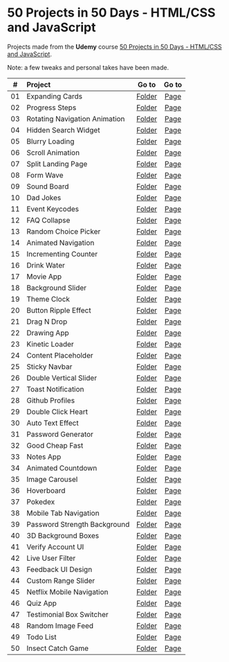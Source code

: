 # 50 Projects in 50 Days - HTML/CSS and JavaScript #

Projects made from the **Udemy** course [50 Projects in 50 Days - HTML/CSS and JavaScript](https://www.udemy.com/course/50-projects-50-days).

Note: a few tweaks and personal takes have been made.

|  #   | Project                       | Go to                                                                                                                        | Go to                                                                                                                   |
| :--: | :---------------------------- | :--------------------------------------------------------------------------------------------------------------------------: | :---------------------------------------------------------------------------------------------------------------------: |
|  01  | Expanding Cards               | [Folder](https://github.com/LaetitiaBodin/50-projects-in-50-days--html-css-js/tree/master/01-expanding-cards)                | [Page](https://laetitiabodin.github.io/50-projects-in-50-days--html-css-js/01-expanding-cards/index.html)               |
|  02  | Progress Steps                | [Folder](https://github.com/LaetitiaBodin/50-projects-in-50-days--html-css-js/tree/master/02-progress-steps)                 | [Page](https://laetitiabodin.github.io/50-projects-in-50-days--html-css-js/02-progress-steps/index.html)                |
|  03  | Rotating Navigation Animation | [Folder](https://github.com/LaetitiaBodin/50-projects-in-50-days--html-css-js/tree/master/03-rotating-navigation-animation)  | [Page](https://laetitiabodin.github.io/50-projects-in-50-days--html-css-js/03-rotating-navigation-animation/index.html) |
|  04  | Hidden Search Widget          | [Folder](https://github.com/LaetitiaBodin/50-projects-in-50-days--html-css-js/tree/master/04-hidden-search-widget)           | [Page](https://laetitiabodin.github.io/50-projects-in-50-days--html-css-js/04-hidden-search-widget/index.html)          |
|  05  | Blurry Loading                | [Folder](https://github.com/LaetitiaBodin/50-projects-in-50-days--html-css-js/tree/master/05-blurry-loading)                 | [Page](https://laetitiabodin.github.io/50-projects-in-50-days--html-css-js/05-blurry-loading/index.html)                |
|  06  | Scroll Animation              | [Folder](https://github.com/LaetitiaBodin/50-projects-in-50-days--html-css-js/tree/master/06-scroll-animation)               | [Page](https://laetitiabodin.github.io/50-projects-in-50-days--html-css-js/06-scroll-animation/index.html)              |
|  07  | Split Landing Page            | [Folder](https://github.com/LaetitiaBodin/50-projects-in-50-days--html-css-js/tree/master/07-split-landing-page)             | [Page](https://laetitiabodin.github.io/50-projects-in-50-days--html-css-js/07-split-landing-page/index.html)            |
|  08  | Form Wave                     | [Folder](https://github.com/LaetitiaBodin/50-projects-in-50-days--html-css-js/tree/master/08-form-wave-animation)            | [Page](https://laetitiabodin.github.io/50-projects-in-50-days--html-css-js/08-form-wave-animation/index.html)           |
|  09  | Sound Board                   | [Folder](https://github.com/LaetitiaBodin/50-projects-in-50-days--html-css-js/tree/master/09-sound-board)                    | [Page](https://laetitiabodin.github.io/50-projects-in-50-days--html-css-js/09-sound-board/index.html)                   |
|  10  | Dad Jokes                     | [Folder](https://github.com/LaetitiaBodin/50-projects-in-50-days--html-css-js/tree/master/10-dad-jokes)                      | [Page](https://laetitiabodin.github.io/50-projects-in-50-days--html-css-js/10-dad-jokes/index.html)                     |
|  11  | Event Keycodes                | [Folder](https://github.com/LaetitiaBodin/50-projects-in-50-days--html-css-js/tree/master/11-event-keycodes)                 | [Page](https://laetitiabodin.github.io/50-projects-in-50-days--html-css-js/11-event-keycodes/index.html)                |
|  12  | FAQ Collapse                  | [Folder](https://github.com/LaetitiaBodin/50-projects-in-50-days--html-css-js/tree/master/12-faq-collapse)                   | [Page](https://laetitiabodin.github.io/50-projects-in-50-days--html-css-js/12-faq-collapse/index.html)                  |
|  13  | Random Choice Picker          | [Folder](https://github.com/LaetitiaBodin/50-projects-in-50-days--html-css-js/tree/master/13-random-choice-picker)           | [Page](https://laetitiabodin.github.io/50-projects-in-50-days--html-css-js/13-random-choice-picker/index.html)          |
|  14  | Animated Navigation           | [Folder](https://github.com/LaetitiaBodin/50-projects-in-50-days--html-css-js/tree/master/14-animated-navigation)            | [Page](https://laetitiabodin.github.io/50-projects-in-50-days--html-css-js/14-animated-navigation/index.html)           |
|  15  | Incrementing Counter          | [Folder](https://github.com/LaetitiaBodin/50-projects-in-50-days--html-css-js/tree/master/15-incrementing-counter)           | [Page](https://laetitiabodin.github.io/50-projects-in-50-days--html-css-js/15-incrementing-counter/index.html)          |
|  16  | Drink Water                   | [Folder](https://github.com/LaetitiaBodin/50-projects-in-50-days--html-css-js/tree/master/16-drink-water)                    | [Page](https://laetitiabodin.github.io/50-projects-in-50-days--html-css-js/16-drink-water/index.html)                   |
|  17  | Movie App                     | [Folder](https://github.com/LaetitiaBodin/50-projects-in-50-days--html-css-js/tree/master/17-movie-app)                      | [Page](https://laetitiabodin.github.io/50-projects-in-50-days--html-css-js/17-movie-app/index.html)                     |
|  18  | Background Slider             | [Folder](https://github.com/LaetitiaBodin/50-projects-in-50-days--html-css-js/tree/master/18-background-slider)              | [Page](https://laetitiabodin.github.io/50-projects-in-50-days--html-css-js/18-background-slider/index.html)             |
|  19  | Theme Clock                   | [Folder](https://github.com/LaetitiaBodin/50-projects-in-50-days--html-css-js/tree/master/19-theme-clock)                    | [Page](https://laetitiabodin.github.io/50-projects-in-50-days--html-css-js/19-theme-clock/index.html)                   |
|  20  | Button Ripple Effect          | [Folder](https://github.com/LaetitiaBodin/50-projects-in-50-days--html-css-js/tree/master/20-button-ripple-effect)           | [Page](https://laetitiabodin.github.io/50-projects-in-50-days--html-css-js/20-button-ripple-effect/index.html)          |
|  21  | Drag N Drop                   | [Folder](https://github.com/LaetitiaBodin/50-projects-in-50-days--html-css-js/tree/master/21-drag-n-drop)                    | [Page](https://laetitiabodin.github.io/50-projects-in-50-days--html-css-js/21-drag-n-drop/index.html)                   |
|  22  | Drawing App                   | [Folder](https://github.com/LaetitiaBodin/50-projects-in-50-days--html-css-js/tree/master/22-drawing-app)                    | [Page](https://laetitiabodin.github.io/50-projects-in-50-days--html-css-js/22-drawing-app/index.html)                   |
|  23  | Kinetic Loader                | [Folder](https://github.com/LaetitiaBodin/50-projects-in-50-days--html-css-js/tree/master/23-kinetic-loader)                 | [Page](https://laetitiabodin.github.io/50-projects-in-50-days--html-css-js/23-kinetic-loader/index.html)                |
|  24  | Content Placeholder           | [Folder](https://github.com/LaetitiaBodin/50-projects-in-50-days--html-css-js/tree/master/24-content-placeholder)            | [Page](https://laetitiabodin.github.io/50-projects-in-50-days--html-css-js/24-content-placeholder/index.html)           |
|  25  | Sticky Navbar                 | [Folder](https://github.com/LaetitiaBodin/50-projects-in-50-days--html-css-js/tree/master/25-sticky-navbar)                  | [Page](https://laetitiabodin.github.io/50-projects-in-50-days--html-css-js/25-sticky-navbar/index.html)                 |
|  26  | Double Vertical Slider        | [Folder](https://github.com/LaetitiaBodin/50-projects-in-50-days--html-css-js/tree/master/26-double-vertical-slider)         | [Page](https://laetitiabodin.github.io/50-projects-in-50-days--html-css-js/26-double-vertical-slider/index.html)        |
|  27  | Toast Notification            | [Folder](https://github.com/LaetitiaBodin/50-projects-in-50-days--html-css-js/tree/master/27-toast-notification)             | [Page](https://laetitiabodin.github.io/50-projects-in-50-days--html-css-js/27-toast-notification/index.html)            |
|  28  | Github Profiles               | [Folder](https://github.com/LaetitiaBodin/50-projects-in-50-days--html-css-js/tree/master/28-github-profiles)                | [Page](https://laetitiabodin.github.io/50-projects-in-50-days--html-css-js/28-github-profiles/index.html)               |
|  29  | Double Click Heart            | [Folder](https://github.com/LaetitiaBodin/50-projects-in-50-days--html-css-js/tree/master/29-double-click-heart)             | [Page](https://laetitiabodin.github.io/50-projects-in-50-days--html-css-js/29-double-click-heart/index.html)            |
|  30  | Auto Text Effect              | [Folder](https://github.com/LaetitiaBodin/50-projects-in-50-days--html-css-js/tree/master/30-auto-text-effect)               | [Page](https://laetitiabodin.github.io/50-projects-in-50-days--html-css-js/30-auto-text-effect/index.html)              |
|  31  | Password Generator            | [Folder](https://github.com/LaetitiaBodin/50-projects-in-50-days--html-css-js/tree/master/31-password-generator)             | [Page](https://laetitiabodin.github.io/50-projects-in-50-days--html-css-js/31-password-generator/index.html)            |
|  32  | Good Cheap Fast               | [Folder](https://github.com/LaetitiaBodin/50-projects-in-50-days--html-css-js/tree/master/32-good-cheap-fast)                | [Page](https://laetitiabodin.github.io/50-projects-in-50-days--html-css-js/32-good-cheap-fast/index.html)               |
|  33  | Notes App                     | [Folder](https://github.com/LaetitiaBodin/50-projects-in-50-days--html-css-js/tree/master/33-notes-app)                      | [Page](https://laetitiabodin.github.io/50-projects-in-50-days--html-css-js/33-notes-app/index.html)                     |
|  34  | Animated Countdown            | [Folder](https://github.com/LaetitiaBodin/50-projects-in-50-days--html-css-js/tree/master/34-animated-countdown)             | [Page](https://laetitiabodin.github.io/50-projects-in-50-days--html-css-js/34-animated-countdown/index.html)            |
|  35  | Image Carousel                | [Folder](https://github.com/LaetitiaBodin/50-projects-in-50-days--html-css-js/tree/master/35-image-carousel)                 | [Page](https://laetitiabodin.github.io/50-projects-in-50-days--html-css-js/35-image-carousel/index.html)                |
|  36  | Hoverboard                    | [Folder](https://github.com/LaetitiaBodin/50-projects-in-50-days--html-css-js/tree/master/36-hoverboard)                     | [Page](https://laetitiabodin.github.io/50-projects-in-50-days--html-css-js/36-hoverboard/index.html)                    |
|  37  | Pokedex                       | [Folder](https://github.com/LaetitiaBodin/50-projects-in-50-days--html-css-js/tree/master/37-pokedex)                        | [Page](https://laetitiabodin.github.io/50-projects-in-50-days--html-css-js/37-pokedex/index.html)                       |
|  38  | Mobile Tab Navigation         | [Folder](https://github.com/LaetitiaBodin/50-projects-in-50-days--html-css-js/tree/master/38-mobile-tab-navigation)          | [Page](https://laetitiabodin.github.io/50-projects-in-50-days--html-css-js/38-mobile-tab-navigation/index.html)         |
|  39  | Password Strength Background  | [Folder](https://github.com/LaetitiaBodin/50-projects-in-50-days--html-css-js/tree/master/39-password-strength-background)   | [Page](https://laetitiabodin.github.io/50-projects-in-50-days--html-css-js/39-password-strength-background/index.html)  |
|  40  | 3D Background Boxes           | [Folder](https://github.com/LaetitiaBodin/50-projects-in-50-days--html-css-js/tree/master/40-3d-background-boxes)            | [Page](https://laetitiabodin.github.io/50-projects-in-50-days--html-css-js/40-3d-background-boxes/index.html)           |
|  41  | Verify Account UI             | [Folder](https://github.com/LaetitiaBodin/50-projects-in-50-days--html-css-js/tree/master/41-verify-account-ui)              | [Page](https://laetitiabodin.github.io/50-projects-in-50-days--html-css-js/41-verify-account-ui/index.html)             |
|  42  | Live User Filter              | [Folder](https://github.com/LaetitiaBodin/50-projects-in-50-days--html-css-js/tree/master/42-live-user-filter)               | [Page](https://laetitiabodin.github.io/50-projects-in-50-days--html-css-js/42-live-user-filter/index.html)              |
|  43  | Feedback UI Design            | [Folder](https://github.com/LaetitiaBodin/50-projects-in-50-days--html-css-js/tree/master/43-feedback-ui-design)             | [Page](https://laetitiabodin.github.io/50-projects-in-50-days--html-css-js/43-feedback-ui-design/index.html)            |
|  44  | Custom Range Slider           | [Folder](https://github.com/LaetitiaBodin/50-projects-in-50-days--html-css-js/tree/master/44-custom-range-slider)            | [Page](https://laetitiabodin.github.io/50-projects-in-50-days--html-css-js/44-custom-range-slider/index.html)           |
|  45  | Netflix Mobile Navigation     | [Folder](https://github.com/LaetitiaBodin/50-projects-in-50-days--html-css-js/tree/master/45-netflix-mobile-navigation)      | [Page](https://laetitiabodin.github.io/50-projects-in-50-days--html-css-js/45-netflix-mobile-navigation/index.html)     |
|  46  | Quiz App                      | [Folder](https://github.com/LaetitiaBodin/50-projects-in-50-days--html-css-js/tree/master/46-quiz-app)                       | [Page](https://laetitiabodin.github.io/50-projects-in-50-days--html-css-js/46-quiz-app/index.html)                      |
|  47  | Testimonial Box Switcher      | [Folder](https://github.com/LaetitiaBodin/50-projects-in-50-days--html-css-js/tree/master/47-testimonial-box-switcher)       | [Page](https://laetitiabodin.github.io/50-projects-in-50-days--html-css-js/47-testimonial-box-switcher/index.html)      |
|  48  | Random Image Feed             | [Folder](https://github.com/LaetitiaBodin/50-projects-in-50-days--html-css-js/tree/master/48-random-image-feed)              | [Page](https://laetitiabodin.github.io/50-projects-in-50-days--html-css-js/48-random-image-feed/index.html)             |
|  49  | Todo List                     | [Folder](https://github.com/LaetitiaBodin/50-projects-in-50-days--html-css-js/tree/master/49-todo-list)                      | [Page](https://laetitiabodin.github.io/50-projects-in-50-days--html-css-js/49-todo-list/index.html)                     |
|  50  | Insect Catch Game             | [Folder](https://github.com/LaetitiaBodin/50-projects-in-50-days--html-css-js/tree/master/50-insect-catch-game)              | [Page](https://laetitiabodin.github.io/50-projects-in-50-days--html-css-js/50-insect-catch-game/index.html)             |
